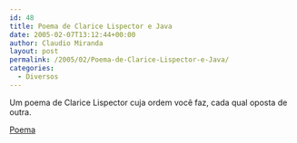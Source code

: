 ```yaml
---
id: 48
title: Poema de Clarice Lispector e Java
date: 2005-02-07T13:12:44+00:00
author: Claudio Miranda
layout: post
permalink: /2005/02/Poema-de-Clarice-Lispector-e-Java/
categories:
  - Diversos
---
```

Um poema de Clarice Lispector cuja ordem voc&ecirc; faz, cada qual oposta de outra.

<a href="http://www.souzaesilva.com/portfolio/digital/poem/poem.html" target="">Poema</a>